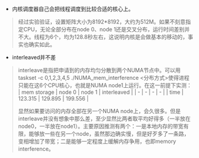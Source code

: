 - 内核调度器自己会把线程调度到比较合适的核心上。
> 经过实验验证，设置矩阵大小为8192*8192，大约为512M。如果不刻意指定CPU，无论全部分布在node 0、node 1还是交叉分布，运行时间差别并不大。线程为6个，均为128.8秒左右，这说明内核是会做基本的移动的，事实也确实如此。

- interleaved并不差
> interleave是指把申请到的内存均匀分散到两个NUMA节点中。可以用taskset -c 0,1,2,3,4,5 ./NUMA_mem_interference <分布方式>使得进程只能在这6个CPU核心，也就是NUMA node1上运行。在这一前提下实测：
> | mem storage | node 0 | node 1 | interleaved |
> | - | - | - | - |
> | time | 123.315 | 129.895 | 199.556 |
> 
> 显然如果要访问的内存全部在另一个NUMA node上，会久很多。但是interleave并没有想象中那么差，至少显然比两者取平均好得多（一半放在node0，一半放在node1）。主要原因推测有两个：一是本地内存的带宽有限，能够放一些在另一个node，虽然那边确实慢，但是好歹多了一条路，变相增加了带宽；二是能够一定程度上缓解内存争用，也即memory interference。